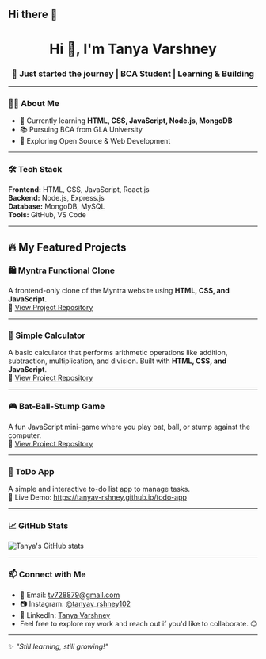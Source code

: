 ## Hi there 👋
<h1 align="center">Hi 👋, I'm Tanya Varshney</h1>
<h3 align="center">🚀 Just started the journey | BCA Student | Learning & Building</h3>

---

### 👩‍💻 About Me

- 🌱 Currently learning **HTML, CSS, JavaScript, Node.js, MongoDB**
- 📚 Pursuing BCA from GLA University
- 🎯 Exploring Open Source & Web Development


---

### 🛠️ Tech Stack

**Frontend:** HTML, CSS, JavaScript, React.js  
**Backend:** Node.js, Express.js  
**Database:** MongoDB, MySQL  
**Tools:** GitHub, VS Code


---
## 🔥 My Featured Projects

### 🛍️ Myntra Functional Clone  
A frontend-only clone of the Myntra website using **HTML, CSS, and JavaScript**.  
📂 [View Project Repository](https://github.com/Tanyav-rshney/myntra-clone)

---

### 🧮 Simple Calculator  
A basic calculator that performs arithmetic operations like addition, subtraction, multiplication, and division. Built with **HTML, CSS, and JavaScript**.  
📂 [View Project Repository](https://github.com/Tanyav-rshney/simple-calculator)

---

### 🎮 Bat-Ball-Stump Game  
A fun JavaScript mini-game where you play bat, ball, or stump against the computer.  
📂 [View Project Repository](https://github.com/Tanyav-rshney/bat-ball-stump-game)

---

### 📝 ToDo App
A simple and interactive to-do list app to manage tasks.  
🔗 Live Demo: https://tanyav-rshney.github.io/todo-app

---

### 📈 GitHub Stats

![Tanya's GitHub stats](https://github-readme-stats.vercel.app/api?username=Tanyav-rshney&show_icons=true&theme=tokyonight)

---

### 📫 Connect with Me

- 📧 Email: tv728879@gmail.com  
- 📷 Instagram: [@tanyav_rshney102](https://instagram.com/tanyav_rshney102)
-  💼 LinkedIn: [Tanya Varshney](https://www.linkedin.com/in/tanyavarshney/) 
- Feel free to explore my work and reach out if you'd like to collaborate. 😊

---

✨ *"Still learning, still growing!"*

<!--
**Tanyav-rshney/Tanyav-rshney** is a ✨ _special_ ✨ repository because its `README.md` (this file) appears on your GitHub profile.

Here are some ideas to get you started:

- 🔭 I’m currently working on ...
- 🌱 I’m currently learning ...
- 👯 I’m looking to collaborate on ...
- 🤔 I’m looking for help with ...
- 💬 Ask me about ...
- 📫 How to reach me: ...
- 😄 Pronouns: ...
- ⚡ Fun fact: ...
-->
